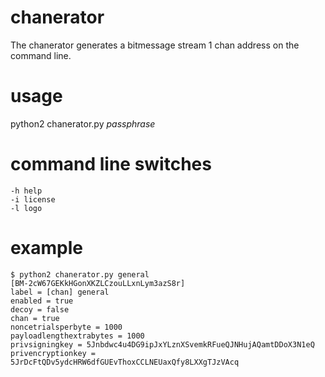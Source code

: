# chanerator

The chanerator generates a bitmessage stream 1 chan address on the command line.

# usage

python2 chanerator.py *passphrase*

# command line switches

    -h help
    -i license
    -l logo

# example

    $ python2 chanerator.py general
    [BM-2cW67GEKkHGonXKZLCzouLLxnLym3azS8r]
    label = [chan] general
    enabled = true
    decoy = false
    chan = true
    noncetrialsperbyte = 1000
    payloadlengthextrabytes = 1000
    privsigningkey = 5Jnbdwc4u4DG9ipJxYLznXSvemkRFueQJNHujAQamtDDoX3N1eQ
    privencryptionkey = 5JrDcFtQDv5ydcHRW6dfGUEvThoxCCLNEUaxQfy8LXXgTJzVAcq
